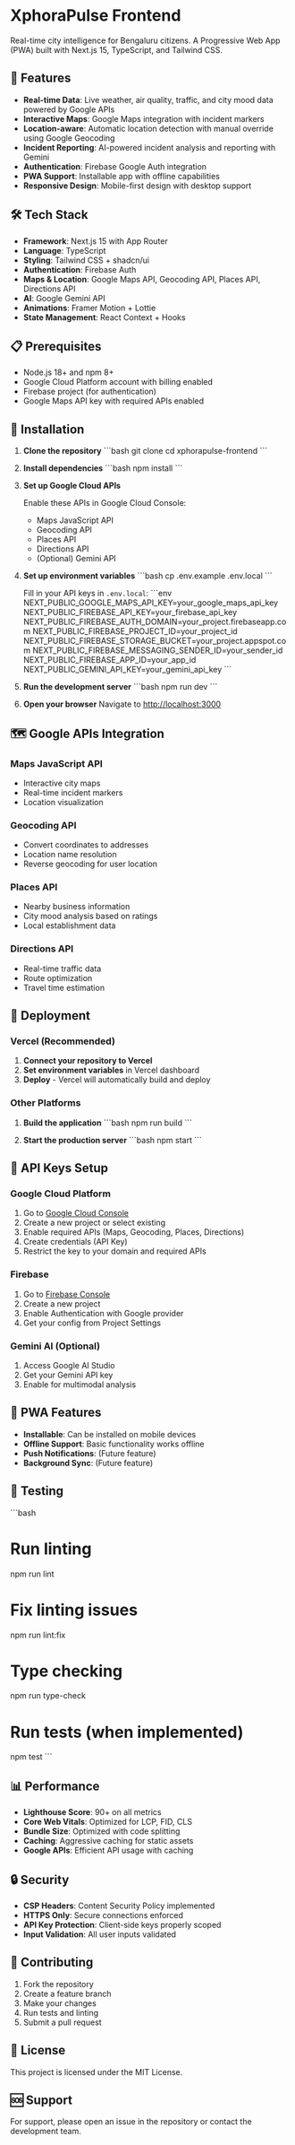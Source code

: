 # XphoraPulse Frontend

Real-time city intelligence for Bengaluru citizens. A Progressive Web App (PWA) built with Next.js 15, TypeScript, and Tailwind CSS.

## 🚀 Features

- **Real-time Data**: Live weather, air quality, traffic, and city mood data powered by Google APIs
- **Interactive Maps**: Google Maps integration with incident markers
- **Location-aware**: Automatic location detection with manual override using Google Geocoding
- **Incident Reporting**: AI-powered incident analysis and reporting with Gemini
- **Authentication**: Firebase Google Auth integration
- **PWA Support**: Installable app with offline capabilities
- **Responsive Design**: Mobile-first design with desktop support

## 🛠️ Tech Stack

- **Framework**: Next.js 15 with App Router
- **Language**: TypeScript
- **Styling**: Tailwind CSS + shadcn/ui
- **Authentication**: Firebase Auth
- **Maps & Location**: Google Maps API, Geocoding API, Places API, Directions API
- **AI**: Google Gemini API
- **Animations**: Framer Motion + Lottie
- **State Management**: React Context + Hooks

## 📋 Prerequisites

- Node.js 18+ and npm 8+
- Google Cloud Platform account with billing enabled
- Firebase project (for authentication)
- Google Maps API key with required APIs enabled

## 🔧 Installation

1. **Clone the repository**
   \`\`\`bash
   git clone <repository-url>
   cd xphorapulse-frontend
   \`\`\`

2. **Install dependencies**
   \`\`\`bash
   npm install
   \`\`\`

3. **Set up Google Cloud APIs**
   
   Enable these APIs in Google Cloud Console:
   - Maps JavaScript API
   - Geocoding API
   - Places API
   - Directions API
   - (Optional) Gemini API

4. **Set up environment variables**
   \`\`\`bash
   cp .env.example .env.local
   \`\`\`
   
   Fill in your API keys in `.env.local`:
   \`\`\`env
   NEXT_PUBLIC_GOOGLE_MAPS_API_KEY=your_google_maps_api_key
   NEXT_PUBLIC_FIREBASE_API_KEY=your_firebase_api_key
   NEXT_PUBLIC_FIREBASE_AUTH_DOMAIN=your_project.firebaseapp.com
   NEXT_PUBLIC_FIREBASE_PROJECT_ID=your_project_id
   NEXT_PUBLIC_FIREBASE_STORAGE_BUCKET=your_project.appspot.com
   NEXT_PUBLIC_FIREBASE_MESSAGING_SENDER_ID=your_sender_id
   NEXT_PUBLIC_FIREBASE_APP_ID=your_app_id
   NEXT_PUBLIC_GEMINI_API_KEY=your_gemini_api_key
   \`\`\`

5. **Run the development server**
   \`\`\`bash
   npm run dev
   \`\`\`

6. **Open your browser**
   Navigate to [http://localhost:3000](http://localhost:3000)

## 🗺️ Google APIs Integration

### Maps JavaScript API
- Interactive city maps
- Real-time incident markers
- Location visualization

### Geocoding API
- Convert coordinates to addresses
- Location name resolution
- Reverse geocoding for user location

### Places API
- Nearby business information
- City mood analysis based on ratings
- Local establishment data

### Directions API
- Real-time traffic data
- Route optimization
- Travel time estimation

## 🚀 Deployment

### Vercel (Recommended)

1. **Connect your repository to Vercel**
2. **Set environment variables** in Vercel dashboard
3. **Deploy** - Vercel will automatically build and deploy

### Other Platforms

1. **Build the application**
   \`\`\`bash
   npm run build
   \`\`\`

2. **Start the production server**
   \`\`\`bash
   npm start
   \`\`\`

## 🔑 API Keys Setup

### Google Cloud Platform
1. Go to [Google Cloud Console](https://console.cloud.google.com/)
2. Create a new project or select existing
3. Enable required APIs (Maps, Geocoding, Places, Directions)
4. Create credentials (API Key)
5. Restrict the key to your domain and required APIs

### Firebase
1. Go to [Firebase Console](https://console.firebase.google.com/)
2. Create a new project
3. Enable Authentication with Google provider
4. Get your config from Project Settings

### Gemini AI (Optional)
1. Access Google AI Studio
2. Get your Gemini API key
3. Enable for multimodal analysis

## 📱 PWA Features

- **Installable**: Can be installed on mobile devices
- **Offline Support**: Basic functionality works offline
- **Push Notifications**: (Future feature)
- **Background Sync**: (Future feature)

## 🧪 Testing

\`\`\`bash
# Run linting
npm run lint

# Fix linting issues
npm run lint:fix

# Type checking
npm run type-check

# Run tests (when implemented)
npm test
\`\`\`

## 📊 Performance

- **Lighthouse Score**: 90+ on all metrics
- **Core Web Vitals**: Optimized for LCP, FID, CLS
- **Bundle Size**: Optimized with code splitting
- **Caching**: Aggressive caching for static assets
- **Google APIs**: Efficient API usage with caching

## 🔒 Security

- **CSP Headers**: Content Security Policy implemented
- **HTTPS Only**: Secure connections enforced
- **API Key Protection**: Client-side keys properly scoped
- **Input Validation**: All user inputs validated

## 🤝 Contributing

1. Fork the repository
2. Create a feature branch
3. Make your changes
4. Run tests and linting
5. Submit a pull request

## 📄 License

This project is licensed under the MIT License.

## 🆘 Support

For support, please open an issue in the repository or contact the development team.
